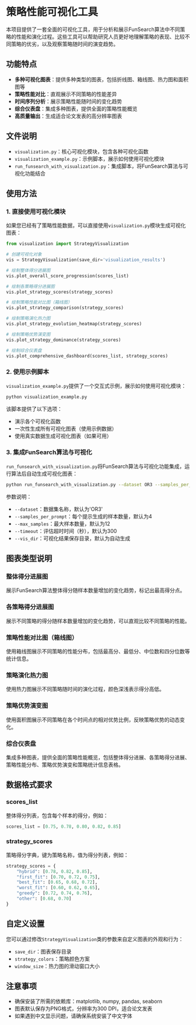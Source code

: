 # 策略性能可视化工具

本项目提供了一套全面的可视化工具，用于分析和展示FunSearch算法中不同策略的性能和演化过程。这些工具可以帮助研究人员更好地理解策略的表现、比较不同策略的优劣，以及观察策略随时间的演变趋势。

## 功能特点

- **多种可视化图表**：提供多种类型的图表，包括折线图、箱线图、热力图和面积图等
- **策略性能对比**：直观展示不同策略的性能差异
- **时间序列分析**：展示策略性能随时间的变化趋势
- **综合仪表盘**：集成多种图表，提供全面的策略性能概览
- **高质量输出**：生成适合论文发表的高分辨率图表

## 文件说明

- `visualization.py`：核心可视化模块，包含各种可视化函数
- `visualization_example.py`：示例脚本，展示如何使用可视化模块
- `run_funsearch_with_visualization.py`：集成脚本，将FunSearch算法与可视化功能结合

## 使用方法

### 1. 直接使用可视化模块

如果您已经有了策略性能数据，可以直接使用`visualization.py`模块生成可视化图表：

```python
from visualization import StrategyVisualization

# 创建可视化对象
vis = StrategyVisualization(save_dir='visualization_results')

# 绘制整体得分进展图
vis.plot_overall_score_progression(scores_list)

# 绘制各策略得分进展图
vis.plot_strategy_scores(strategy_scores)

# 绘制策略性能对比图（箱线图）
vis.plot_strategy_comparison(strategy_scores)

# 绘制策略演化热力图
vis.plot_strategy_evolution_heatmap(strategy_scores)

# 绘制策略优势演变图
vis.plot_strategy_dominance(strategy_scores)

# 绘制综合仪表盘
vis.plot_comprehensive_dashboard(scores_list, strategy_scores)
```

### 2. 使用示例脚本

`visualization_example.py`提供了一个交互式示例，展示如何使用可视化模块：

```bash
python visualization_example.py
```

该脚本提供了以下选项：
- 演示各个可视化函数
- 一次性生成所有可视化图表（使用示例数据）
- 使用真实数据生成可视化图表（如果可用）

### 3. 集成FunSearch算法与可视化

`run_funsearch_with_visualization.py`将FunSearch算法与可视化功能集成，运行算法后自动生成可视化图表：

```bash
python run_funsearch_with_visualization.py --dataset OR3 --samples_per_prompt 4 --max_samples 12 --timeout 300
```

参数说明：
- `--dataset`：数据集名称，默认为'OR3'
- `--samples_per_prompt`：每个提示生成的样本数量，默认为4
- `--max_samples`：最大样本数量，默认为12
- `--timeout`：评估超时时间（秒），默认为300
- `--vis_dir`：可视化结果保存目录，默认为自动生成

## 图表类型说明

### 整体得分进展图

展示FunSearch算法整体得分随样本数量增加的变化趋势，标记出最高得分点。

### 各策略得分进展图

展示不同策略的得分随样本数量增加的变化趋势，可以直观比较不同策略的性能。

### 策略性能对比图（箱线图）

使用箱线图展示不同策略的性能分布，包括最高分、最低分、中位数和四分位数等统计信息。

### 策略演化热力图

使用热力图展示不同策略随时间的演化过程，颜色深浅表示得分高低。

### 策略优势演变图

使用面积图展示不同策略在各个时间点的相对优势比例，反映策略优势的动态变化。

### 综合仪表盘

集成多种图表，提供全面的策略性能概览，包括整体得分进展、各策略得分进展、策略性能分布、策略优势演变和策略统计信息表格。

## 数据格式要求

### scores_list

整体得分列表，包含每个样本的得分，例如：

```python
scores_list = [0.75, 0.78, 0.80, 0.82, 0.85]
```

### strategy_scores

策略得分字典，键为策略名称，值为得分列表，例如：

```python
strategy_scores = {
    "hybrid": [0.78, 0.82, 0.85],
    "first_fit": [0.70, 0.72, 0.75],
    "best_fit": [0.65, 0.68, 0.72],
    "worst_fit": [0.60, 0.62, 0.65],
    "greedy": [0.72, 0.74, 0.76],
    "other": [0.68, 0.70]
}
```

## 自定义设置

您可以通过修改`StrategyVisualization`类的参数来自定义图表的外观和行为：

- `save_dir`：图表保存目录
- `strategy_colors`：策略颜色方案
- `window_size`：热力图的滑动窗口大小

## 注意事项

- 确保安装了所需的依赖库：matplotlib, numpy, pandas, seaborn
- 图表默认保存为PNG格式，分辨率为300 DPI，适合论文发表
- 如果遇到中文显示问题，请确保系统安装了中文字体